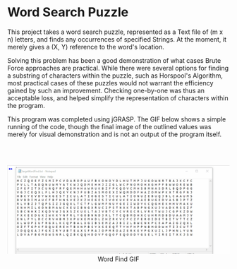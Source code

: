 # Word Search Puzzle

This project takes a word search puzzle, represented as a Text file of (m x n) letters, and finds any occurrences of specified Strings. At the moment, it merely gives
a (X, Y) reference to the word's location.

Solving this problem has been a good demonstration of what cases Brute Force approaches are practical. While there were several options for finding a substring of characters
within the puzzle, such as Horspool's Algorithm, most practical cases of these puzzles would not warrant the efficiency gained by such an improvement. Checking one-by-one was
thus an acceptable loss, and helped simplify the representation of characters within the program.

This program was completed using jGRASP. The GIF below shows a simple running of the code, though the final image of the outlined values was merely for visual demonstration and
is not an output of the program itself.

<br>
<br>

<p align="center">
  <img src="wordFind.gif" width="900">
      <br>
      Word Find GIF
</p>
